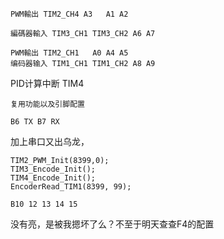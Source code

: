 ```左轮
PWM輸出 TIM2_CH4 A3	A1 A2

編碼器輸入 TIM3_CH1 TIM3_CH2 A6 A7
```

```右轮
PWM輸出 TIM2_CH1	 A0	A4 A5
编码器输入 TIM1_CH1 TIM1_CH2	A8 A9
```

PID计算中断 TIM4

```注意
复用功能以及引脚配置
```

```蓝牙
B6 TX B7 RX
```

加上串口又出乌龙，

```必须是这个顺序
TIM2_PWM_Init(8399,0);	 
TIM3_Encode_Init();
TIM4_Encode_Init();
EncoderRead_TIM1(8399, 99);
```

```OLED
B10 12 13 14 15
```

没有亮，是被我摁坏了么？不至于明天查查F4的配置
